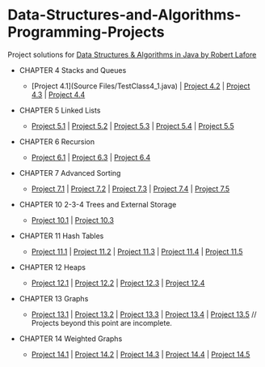 # Data-Structures-and-Algorithms-Programming-Projects
Project solutions for [Data Structures & Algorithms in Java by Robert Lafore](file:///E:/Free%20Time/Data%20Structures%20and%20Algorithms/DS&A%20Java%202nd%20Edition.pdf)

- CHAPTER 4 Stacks and Queues
  - [Project 4.1](Source Files/TestClass4_1.java)	 |  [Project 4.2](TestClass4_2.java)	 |  [Project 4.3](TestClass4_3.java)	 |  [Project 4.4](TestClass4_4.java)

- CHAPTER 5 Linked Lists
  - [Project 5.1](TestClass5_1.java)	 |  [Project 5.2](TestClass5_2.java)	 |  [Project 5.3](TestClass5_3.java)	 |  [Project 5.4](TestClass5_4.java)	 |  [Project 5.5](TestClass5_5.java)
  
- CHAPTER 6 Recursion
  - [Project 6.1](TestClass6_1.java)	 |  [Project 6.3](TestClass6_3.java)	 |  [Project 6.4](TestClass6_4.java)

- CHAPTER 7 Advanced Sorting
  - [Project 7.1](TestClass7_1.java)	 |  [Project 7.2](TestClass7_2.java)	 |  [Project 7.3](TestClass7_3.java)	 |  [Project 7.4](TestClass7_4.java)	 |  [Project 7.5](TestClass7_5.java)
   
- CHAPTER 10 2-3-4 Trees and External Storage
  - [Project 10.1](TestClass10_1.java)	 |  [Project 10.3](TestClass10_3.java)
  
- CHAPTER 11 Hash Tables
  - [Project 11.1](TestClass11_1.java)	 |  [Project 11.2](TestClass11_2.java)	 |  [Project 11.3](TestClass11_3.java)	 |  [Project 11.4](TestClass11_4.java)	 |  [Project 11.5](TestClass11_5.java)
  
- CHAPTER 12 Heaps
  - [Project 12.1](TestClass12_1.java)	 |  [Project 12.2](TestClass12_2.java)	 |  [Project 12.3](TestClass12_3.java)	 |  [Project 12.4](TestClass12_4.java)
    
- CHAPTER 13 Graphs
  - [Project 13.1](TestClass13_1.java)	 |  [Project 13.2](TestClass13_2.java)	 |  [Project 13.3]()	 |  [Project 13.4]()	 |  [Project 13.5]()
  // Projects beyond this point are incomplete.
- CHAPTER 14 Weighted Graphs
  - [Project 14.1]()	 |  [Project 14.2]()	 |  [Project 14.3]()	 |  [Project 14.4]()	 |  [Project 14.5]()
